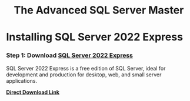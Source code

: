 <h1 align="center">The Advanced SQL Server Master</h1>

# Installing SQL Server 2022 Express
### Step 1: Download [SQL Server 2022 Express](https://www.microsoft.com/en-ie/sql-server/sql-server-downloads)
SQL Server 2022 Express is a free edition of SQL Server, ideal for development and production for desktop, web, and small server applications.

**[Direct Download Link](https://go.microsoft.com/fwlink/p/?linkid=2216019&clcid=0x1809&culture=en-ie&country=ie)**